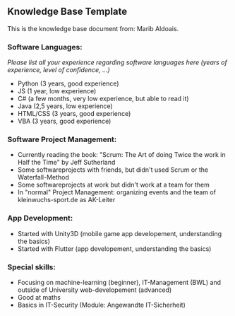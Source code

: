 ## Knowledge Base Template

This is the knowledge base document from: Marib Aldoais.

### Software Languages: 
*Please list all your experience regarding software languages here (years of experience, level of confidence, ...)*
 - Python (3 years, good experience)
 - JS (1 year, low experience)
 - C# (a few months, very low experience, but able to read it)
 - Java (2,5 years, low experience)
 - HTML/CSS (3 years, good experience)
 - VBA (3 years, good experience)
 
 

### Software Project Management: 
- Currently reading the book: "Scrum: The Art of doing Twice the work in Half the Time" by Jeff Sutherland
- Some softwareprojects with friends, but didn't used Scrum or the Waterfall-Method
- Some softwareprojects at work but didn't work at a team for them
- In "normal" Project Management: organizing events and the team of kleinwuchs-sport.de as AK-Leiter

### App Development: 
- Started with Unity3D (mobile game app developement, understanding the basics)
- Started with Flutter (app developement, understanding the basics)

### Special skills: 
- Focusing on machine-learning (beginner), IT-Management (BWL) and outside of University web-developement (advanced)
- Good at maths
- Basics in IT-Security (Module: Angewandte IT-Sicherheit)

